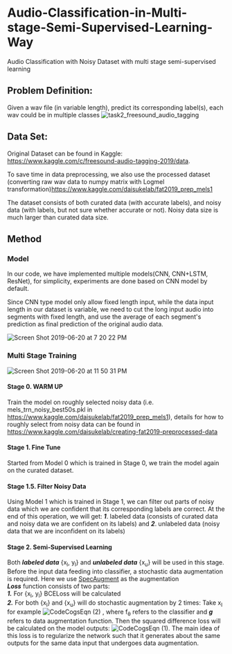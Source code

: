 # Audio-Classification-in-Multi-stage-Semi-Supervised-Learning-Way
Audio Classification with Noisy Dataset with multi stage semi-supervised learning

## Problem Definition: 
Given a wav file (in variable length), predict its corresponding label(s), each wav could be in multiple classes
![task2_freesound_audio_tagging](https://user-images.githubusercontent.com/20760190/59892155-d9c85480-938c-11e9-8e64-65582cec6b32.png)

## Data Set:
Original Dataset can be found in Kaggle: https://www.kaggle.com/c/freesound-audio-tagging-2019/data.

To save time in data preprocessing, we also use the processed dataset (converting raw wav data to numpy matrix with Logmel transformation)https://www.kaggle.com/daisukelab/fat2019_prep_mels1

The dataset consists of both curated data (with accurate labels), and noisy data (with labels, but not sure whether accurate or not). Noisy data size is much larger than curated data size.

## Method
### Model
In our code, we have implemented multiple models(CNN, CNN+LSTM, ResNet), for simplicity, experiments are done based on CNN model by default.

Since CNN type model only allow fixed length input, while the data input length in our dataset is variable, we need to cut the long input audio into segments with fixed length, 
and use the average of each segment's prediction as final prediction of the original audio data.


![Screen Shot 2019-06-20 at 7 20 22 PM](https://user-images.githubusercontent.com/20760190/59893091-8ce67d00-9390-11e9-92c4-5529ae6c0ff7.png)

### Multi Stage Training

![Screen Shot 2019-06-20 at 11 50 31 PM](https://user-images.githubusercontent.com/20760190/59903592-368c3500-93b6-11e9-9a98-06f471af0539.png)

#### Stage 0. WARM UP
Train the model on roughly selected noisy data (i.e. mels_trn_noisy_best50s.pkl in https://www.kaggle.com/daisukelab/fat2019_prep_mels1), details for how to roughly select from noisy data can be found in 
https://www.kaggle.com/daisukelab/creating-fat2019-preprocessed-data

#### Stage 1. Fine Tune
Started from Model 0 which is trained in Stage 0, we train the model again on the curated dataset.

#### Stage 1.5. Filter Noisy Data
Using Model 1 which is trained in Stage 1, we can filter out parts of noisy data which we are confident that its corresponding labels are correct. At the end of this operation, we will get: ***1***. labeled data 
(consists of curated data and noisy data we are confident on its labels) and ***2***. unlabeled data (noisy data that we are inconfident on its labels)

#### Stage 2. Semi-Supervised Learning
Both ***labeled data*** {x<sub>l</sub>, y<sub>l</sub>} and ***unlabeled data*** {x<sub>u</sub>} will be used in this stage. Before the input data feeding into classifier, a stochastic data augmentation is required. Here we use [SpecAugment](https://ai.googleblog.com/2019/04/specaugment-new-data-augmentation.html) as the augmentation <br/>
***Loss*** function consists of two parts: </br>
***1.*** For {x<sub>l</sub>, y<sub>l</sub>} BCELoss will be calculated</br>
***2.*** For both {x<sub>l</sub>} and {x<sub>u</sub>} will do stochastic augmentation by 2 times: Take x<sub>l</sub> for example ![CodeCogsEqn (2)](https://user-images.githubusercontent.com/20760190/59935231-36b22200-9402-11e9-927e-d559d68d6f68.gif)
, where f<sub>&theta;</sub> refers to the classifier and ***g*** refers to data augmentation function. Then the squared difference loss will be calculated on the model outputs: ![CodeCogsEqn (1)](https://user-images.githubusercontent.com/20760190/59935230-36b22200-9402-11e9-8479-21ce5af04dce.gif).  The main idea of this loss is to regularize the network such that it generates about the same outputs for the same data input that undergoes data augmentation.

